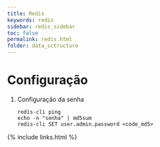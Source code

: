 ```yaml
---
title: Redis
keywords: redis
sidebar: redis_sidebar
toc: false
permalink: redis.html
folder: data_sctructure
---
```



# Configuração

1. Configuração da senha 

    ```shell
    redis-cli ping
    echo -n "senha" | md5sum
    redis-cli SET user.admin.password <code_md5>
    ```

{% include links.html %}
